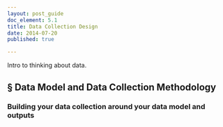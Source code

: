 ```yaml
---
layout: post_guide
doc_element: 5.1
title: Data Collection Design
date: 2014-07-20
published: true

---
```


Intro to thinking about data. 

## &sect; Data Model and Data Collection Methodology

### Building your data collection around your data model and outputs

